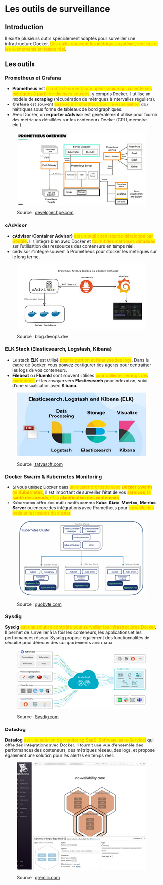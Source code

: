 # Les outils de surveillance

## Introduction

Il existe plusieurs outils spécialement adaptés pour surveiller une infrastructure Docker. <mark style="color:orange;">Ces outils couvrent les métriques système, les logs et les événements en temps réel</mark>.

## Les outils

### Prometheus et Grafana

* **Prometheus** est <mark style="color:orange;">un outil de surveillance open-source qui collecte des métriques à partir de diverses sources</mark>, y compris Docker. Il utilise un modèle de **scraping** (récupération de métriques à intervalles réguliers).
* **Grafana** est souvent <mark style="color:orange;">associé à Prometheus pour la visualisation</mark> des métriques sous forme de tableaux de bord graphiques.
* Avec Docker, un **exporter cAdvisor** est généralement utilisé pour fournir des métriques détaillées sur les conteneurs Docker (CPU, mémoire, etc.).

<figure><img src="../../.gitbook/assets/image (55).png" alt=""><figcaption><p>Source : <a href="https://developer.hpe.com/blog/get-started-with-prometheus-and-grafana-on-docker-with-hpe-storage-array-exporter/">developer.hpe.com</a></p></figcaption></figure>

### cAdvisor

* **cAdvisor (Container Advisor)** <mark style="color:orange;">est un outil open-source développé par Google</mark>. Il s’intègre bien avec Docker et <mark style="color:orange;">fournit des métriques détaillées</mark> sur l’utilisation des ressources des conteneurs en temps réel.
* cAdvisor s’intègre souvent à Prometheus pour stocker les métriques sur le long terme.

<figure><img src="../../.gitbook/assets/image (56).png" alt=""><figcaption><p>Source : blog.devops.dev</p></figcaption></figure>

### ELK Stack (Elasticsearch, Logstash, Kibana)

* Le stack **ELK** est utilisé <mark style="color:orange;">pour la gestion et l'analyse des logs</mark>. Dans le cadre de Docker, vous pouvez configurer des agents pour centraliser les logs de vos conteneurs.
* **Filebeat** ou **Fluentd** sont souvent utilisés <mark style="color:orange;">pour collecter les logs des conteneurs</mark> et les envoyer vers **Elasticsearch** pour indexation, suivi d'une visualisation avec **Kibana.**

<figure><img src="../../.gitbook/assets/image (57).png" alt=""><figcaption><p>Source :<a href="https://www.tatvasoft.com/blog/data-analytics-elasticsearch-logstash-kibana-elk/"> tatvasoft.com</a></p></figcaption></figure>

### Docker Swarm & Kubernetes Monitoring

* Si vous utilisez Docker dans <mark style="color:orange;">un cluster orchestré avec</mark> <mark style="color:orange;"></mark><mark style="color:orange;">**Docker Swarm**</mark> <mark style="color:orange;"></mark><mark style="color:orange;">ou</mark> <mark style="color:orange;"></mark><mark style="color:orange;">**Kubernetes**</mark>, il est important de surveiller l’état de vos <mark style="color:orange;">**services**</mark><mark style="color:orange;">, la</mark> <mark style="color:orange;"></mark><mark style="color:orange;">**santé des nœuds**</mark><mark style="color:orange;">, et la</mark> <mark style="color:orange;"></mark><mark style="color:orange;">**planification des conteneurs**</mark>.
* Kubernetes offre des outils natifs comme **Kube-State-Metrics**, **Metrics Server** ou encore des intégrations avec Prometheus pour <mark style="color:orange;">surveiller les pods et les nœuds du cluster</mark>.

<figure><img src="../../.gitbook/assets/image (58).png" alt=""><figcaption><p>Source : <a href="https://www.quobyte.com/storage-explained/what-is-kubernetes/">quobyte.com</a></p></figcaption></figure>

### Sysdig

**Sysdig** <mark style="color:orange;">est une solution complète pour surveiller les infrastructures Docker</mark>. Il permet de surveiller à la fois les conteneurs, les applications et les performances réseau. Sysdig propose également des fonctionnalités de sécurité pour détecter des comportements anormaux.

<figure><img src="../../.gitbook/assets/image (59).png" alt=""><figcaption><p>Source : <a href="https://docs.sysdig.com/en/docs/sysdig-monitor/using-monitor/">Sysdig.com</a></p></figcaption></figure>

### Datadog

**Datadog** <mark style="color:orange;">est une solution de monitoring SaaS (Software-as-a-Service)</mark> qui offre des intégrations avec Docker. Il fournit une vue d'ensemble des performances des conteneurs, des métriques réseau, des logs, et propose également une solution pour les alertes en temps réel.

<figure><img src="../../.gitbook/assets/image (60).png" alt=""><figcaption><p>Source : <a href="https://www.gremlin.com/community/tutorials/chaos-engineering-on-docker-swarm-with-gremlin-and-datadog">gremlin.com</a></p></figcaption></figure>



